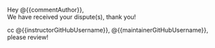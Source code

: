 Hey @{{commentAuthor}},  
We have received your dispute(s), thank you!

cc @{{instructorGitHubUsername}}, @{{maintainerGitHubUsername}}, please review!
